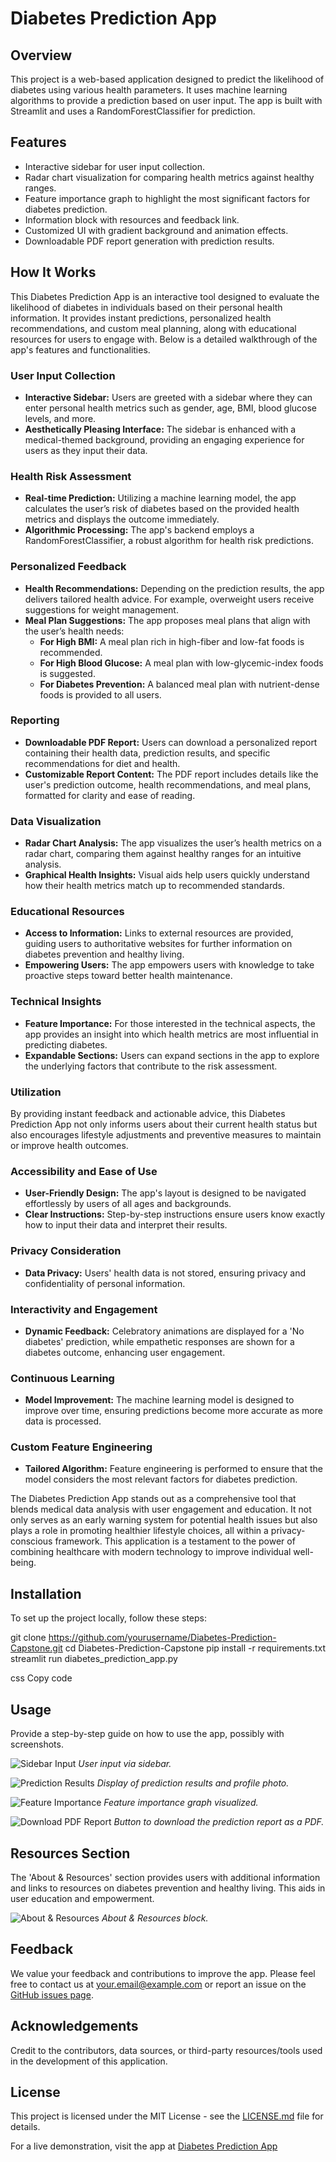 # Diabetes Prediction App

## Overview
This project is a web-based application designed to predict the likelihood of diabetes using various health parameters. It uses machine learning algorithms to provide a prediction based on user input. The app is built with Streamlit and uses a RandomForestClassifier for prediction.

## Features
- Interactive sidebar for user input collection.
- Radar chart visualization for comparing health metrics against healthy ranges.
- Feature importance graph to highlight the most significant factors for diabetes prediction.
- Information block with resources and feedback link.
- Customized UI with gradient background and animation effects.
- Downloadable PDF report generation with prediction results.

## How It Works
This Diabetes Prediction App is an interactive tool designed to evaluate the likelihood of diabetes in individuals based on their personal health information. It provides instant predictions, personalized health recommendations, and custom meal planning, along with educational resources for users to engage with. Below is a detailed walkthrough of the app's features and functionalities.

### User Input Collection
- **Interactive Sidebar:** Users are greeted with a sidebar where they can enter personal health metrics such as gender, age, BMI, blood glucose levels, and more.
- **Aesthetically Pleasing Interface:** The sidebar is enhanced with a medical-themed background, providing an engaging experience for users as they input their data.

### Health Risk Assessment
- **Real-time Prediction:** Utilizing a machine learning model, the app calculates the user’s risk of diabetes based on the provided health metrics and displays the outcome immediately.
- **Algorithmic Processing:** The app's backend employs a RandomForestClassifier, a robust algorithm for health risk predictions.

### Personalized Feedback
- **Health Recommendations:** Depending on the prediction results, the app delivers tailored health advice. For example, overweight users receive suggestions for weight management.
- **Meal Plan Suggestions:** The app proposes meal plans that align with the user’s health needs:
  - **For High BMI:** A meal plan rich in high-fiber and low-fat foods is recommended.
  - **For High Blood Glucose:** A meal plan with low-glycemic-index foods is suggested.
  - **For Diabetes Prevention:** A balanced meal plan with nutrient-dense foods is provided to all users.

### Reporting
- **Downloadable PDF Report:** Users can download a personalized report containing their health data, prediction results, and specific recommendations for diet and health.
- **Customizable Report Content:** The PDF report includes details like the user's prediction outcome, health recommendations, and meal plans, formatted for clarity and ease of reading.

### Data Visualization
- **Radar Chart Analysis:** The app visualizes the user’s health metrics on a radar chart, comparing them against healthy ranges for an intuitive analysis.
- **Graphical Health Insights:** Visual aids help users quickly understand how their health metrics match up to recommended standards.

### Educational Resources
- **Access to Information:** Links to external resources are provided, guiding users to authoritative websites for further information on diabetes prevention and healthy living.
- **Empowering Users:** The app empowers users with knowledge to take proactive steps toward better health maintenance.

### Technical Insights
- **Feature Importance:** For those interested in the technical aspects, the app provides an insight into which health metrics are most influential in predicting diabetes.
- **Expandable Sections:** Users can expand sections in the app to explore the underlying factors that contribute to the risk assessment.

### Utilization
By providing instant feedback and actionable advice, this Diabetes Prediction App not only informs users about their current health status but also encourages lifestyle adjustments and preventive measures to maintain or improve health outcomes.

### Accessibility and Ease of Use
- **User-Friendly Design:** The app's layout is designed to be navigated effortlessly by users of all ages and backgrounds.
- **Clear Instructions:** Step-by-step instructions ensure users know exactly how to input their data and interpret their results.

### Privacy Consideration
- **Data Privacy:** Users' health data is not stored, ensuring privacy and confidentiality of personal information.

### Interactivity and Engagement
- **Dynamic Feedback:** Celebratory animations are displayed for a 'No diabetes' prediction, while empathetic responses are shown for a diabetes outcome, enhancing user engagement.

### Continuous Learning
- **Model Improvement:** The machine learning model is designed to improve over time, ensuring predictions become more accurate as more data is processed.

### Custom Feature Engineering
- **Tailored Algorithm:** Feature engineering is performed to ensure that the model considers the most relevant factors for diabetes prediction.

The Diabetes Prediction App stands out as a comprehensive tool that blends medical data analysis with user engagement and education. It not only serves as an early warning system for potential health issues but also plays a role in promoting healthier lifestyle choices, all within a privacy-conscious framework. This application is a testament to the power of combining healthcare with modern technology to improve individual well-being.


## Installation
To set up the project locally, follow these steps:

git clone https://github.com/yourusername/Diabetes-Prediction-Capstone.git
cd Diabetes-Prediction-Capstone
pip install -r requirements.txt
streamlit run diabetes_prediction_app.py

css
Copy code

## Usage
Provide a step-by-step guide on how to use the app, possibly with screenshots.

![Sidebar Input](path-to-sidebar-screenshot.png)
*User input via sidebar.*

![Prediction Results](path-to-prediction-screenshot.png)
*Display of prediction results and profile photo.*

![Feature Importance](path-to-feature-importance-screenshot.png)
*Feature importance graph visualized.*

![Download PDF Report](path-to-download-pdf-screenshot.png)
*Button to download the prediction report as a PDF.*

## Resources Section
The 'About & Resources' section provides users with additional information and links to resources on diabetes prevention and healthy living. This aids in user education and empowerment.

![About & Resources](path-to-about-resources-screenshot.png)
*About & Resources block.*

## Feedback
We value your feedback and contributions to improve the app. Please feel free to contact us at your.email@example.com or report an issue on the [GitHub issues page](https://github.com/yourusername/Diabetes-Prediction-Capstone/issues).

## Acknowledgements
Credit to the contributors, data sources, or third-party resources/tools used in the development of this application.

## License
This project is licensed under the MIT License - see the [LICENSE.md](LICENSE.md) file for details.

For a live demonstration, visit the app at [Diabetes Prediction App](https://diabetes-prediction-capstone-run.streamlit.app/)
